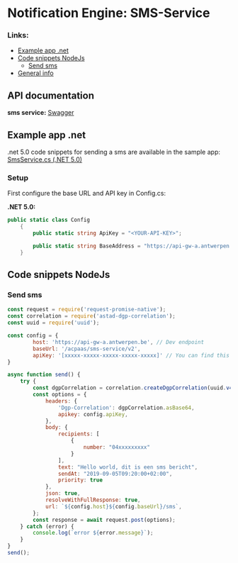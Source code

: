 # Notification Engine: SMS-Service


### Links:

<!--ts-->
* [Example app .net](#example-app-net)
* [Code snippets NodeJs](#code-snippets-nodejs)
    - [Send sms](#send-sms)
* [General info](https://acpaas.digipolis.be/nl/product/notification-engine/v2.0.0/api-notification-engine-sms-service-v2/about)
<!--te-->

## API documentation
**sms service:** [Swagger](https://api-store-a.antwerpen.be/#/org/acpaas/api/sms-service/v2/documentation)


## Example app .net

.net 5.0 code snippets for sending a sms are available in the sample app: [SmsService.cs (.NET 5.0)](example_dotnet5/SmsService.cs)

### Setup

First configure the base URL and API key in Config.cs:

**.NET 5.0:**

```csharp
public static class Config
    {
        public static string ApiKey = "<YOUR-API-KEY>";

        public static string BaseAddress = "https://api-gw-a.antwerpen.be/acpaas/sms-service/v2/";
    }
```


## Code snippets NodeJs
### Send sms

```javascript
const request = require('request-promise-native');
const correlation = require('astad-dgp-correlation');
const uuid = require('uuid');

const config = {
        host: 'https://api-gw-a.antwerpen.be', // Dev endpoint
        baseUrl: '/acpaas/sms-service/v2',
        apiKey: '[xxxxx-xxxxx-xxxxx-xxxxx-xxxxx]' // You can find this in your application on the api-store https://api-store-a.antwerpen.be/
}

async function send() {
    try {
        const dgpCorrelation = correlation.createDgpCorrelation(uuid.v4(), 'Your-service');
        const options = {
            headers: {
                'Dgp-Correlation': dgpCorrelation.asBase64,
                apikey: config.apiKey,
            },
            body: {
    			recipients: [
        			{
            			number: "04xxxxxxxxx"
        			}
    			],
    			text: "Hello world, dit is een sms bericht",
    			sendAt: "2019-09-05T09:20:00+02:00",
    			priority: true
    		},
            json: true,
            resolveWithFullResponse: true,
            url: `${config.host}${config.baseUrl}/sms`,
        };
        const response = await request.post(options);
    } catch (error) {
        console.log(`error ${error.message}`);
    }
}
send();

```
